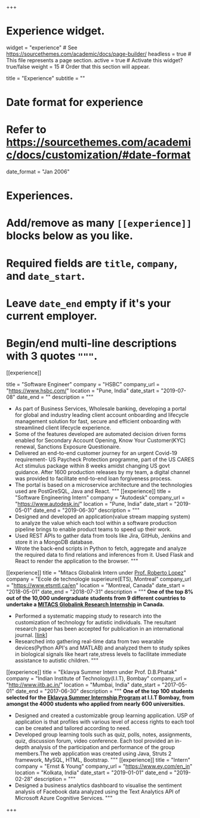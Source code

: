 +++
# Experience widget.
widget = "experience"  # See https://sourcethemes.com/academic/docs/page-builder/
headless = true  # This file represents a page section.
active = true  # Activate this widget? true/false
weight = 15  # Order that this section will appear.

title = "Experience"
subtitle = ""

# Date format for experience
#   Refer to https://sourcethemes.com/academic/docs/customization/#date-format
date_format = "Jan 2006"

# Experiences.
#   Add/remove as many `[[experience]]` blocks below as you like.
#   Required fields are `title`, `company`, and `date_start`.
#   Leave `date_end` empty if it's your current employer.
#   Begin/end multi-line descriptions with 3 quotes `"""`.
[[experience]]

  title = "Software Engineer"
  company = "HSBC"
  company_url = "https://www.hsbc.com/"
  location = "Pune, India"
  date_start = "2019-07-08"
  date_end = ""
  description = """ 

  * As part of Business Services, Wholesale banking, developing a portal for global and industry leading client account onboarding and lifecycle management solution for fast, secure and efficient onboarding with streamlined client lifecycle experience. 
  * Some of the features developed are automated decision driven forms enabled for Secondary Account Opening, Know Your Customer(KYC) renewal, Sanctions Exposure Questionaire. 
  * Delivered an end-to-end customer journey for an urgent Covid-19 requirement- US Paycheck Protection programme, part of the US CARES Act stimulus package within 8 weeks amidst changing US govt guidance. After 1600 production releases by my team, a digital channel was provided to facilitate end-to-end loan forgiveness process.
  * The portal is based on a microservice architecture and the technologies used are PostGreSQL, Java and React.
  """
[[experience]]
  title = "Software Engineering Intern"
  company = "Autodesk"
  company_url = "https://www.autodesk.in/"
  location = "Pune, India"
  date_start = "2019-05-01"
  date_end = "2019-06-30"
  description = """
 * Designed and developed an application(value stream mapping system) to analyze the value which each tool within a software production pipeline brings to enable product teams to speed up their work.
 * Used REST APIs to gather data from tools like Jira, GitHub, Jenkins and store it in a MongoDB database.
 * Wrote the back-end scripts in Python to fetch, aggregate and analyze the required data to find relations and inferences from it. Used Flask and React to render the application to the browser.
  """

[[experience]]
  title = "Mitacs Globalink Intern under [Prof. Roberto Lopez](https://www.etsmtl.ca/en/research/professors/rlopez/)"
  company = "Ecole de technologie superieure(ETS), Montreal"
  company_url = "https://www.etsmtl.ca/en"
  location = "Montreal, Canada"
  date_start = "2018-05-01"
  date_end = "2018-07-31"
  description = """
**One of the top 8% out of the 10,000 undergraduate students from 9 different countries to undertake a [MITACS Globalink Research Internship](https://www.mitacs.ca/en/programs/globalink/globalink-research-internship) in 
Canada.**
* Performed a systematic mapping study to research into the customization of technology for autistic individuals. The resultant research paper has been accepted for publication in an international journal. [[link](https://doi.org/10.1080/10447318.2020.1731673)]
* Researched into gathering real-time data from two wearable devices(Python API's and MATLAB) and analyzed them to study  spikes in biological signals like heart rate,stress levels to facilitate immediate assistance to autistic children.
"""

[[experience]]
  title = "Eklavya Summer Intern under Prof. D.B.Phatak"
  company = "Indian Institute of Technology(I.I.T), Bombay"
  company_url = "http://www.iitb.ac.in/"
  location = "Mumbai, India"
  date_start = "2017-05-01"
  date_end = "2017-06-30"
  description = """
 **One of the top 100 students selected for the [Eklavya Summer Internship Program](https://www.it.iitb.ac.in/summerinternship2020/) at I.I.T Bombay, from amongst the 4000 students who applied from nearly 600 universities.**
* Designed and created a customizable group learning application. USP of application is that profiles with various level of access rights to each tool can be created and tailored according to need.
* Developed group learning tools such as quiz, polls, notes, assignments, quiz, discussion forum, video conference. Each tool provided an in-depth analysis of the participation and performance of the group members.The web application was created using Java, Struts 2 framework, MySQL, HTML, Bootstrap.
"""
[[experience]]
  title = "Intern"
  company = "Ernst & Young"
  company_url = "https://www.ey.com/en_in"
  location = "Kolkata, India"
  date_start = "2019-01-01"
  date_end = "2019-02-28"
  description = """
* Designed a business analytics dashboard to visualise the sentiment analysis of Facebook data analyzed using the Text Analytics API of Microsoft Azure Cognitive Services.
"""

+++
